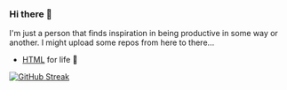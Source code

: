 ### Hi there 👋

I'm just a person that finds inspiration in being productive in some way or another. I might upload some repos from here to there...

- [HTML](https://zfex77.github.io/simplehtmls/) for life 🍎

[![GitHub Streak](https://streak-stats.demolab.com?user=zfex77&theme=tokyonight-duo&background=45%2C130A30%2C000000)](https://git.io/streak-stats)
